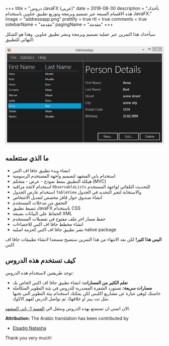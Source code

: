 +++
title = "دروس JavaFX (عربى)"
date = 2018-08-30
description = "تأخذك هذه الاقسام السبعة عبر تصميم وبرمجة وتوزيع تطبيق عناوين باستخدام JavaFX."
image = "addressapp.png"
prettify = true
rtl = true
comments = true 
sidebarName = "مقدمة"
pagingName = "مقدمة"
+++

سيأخذك هذا التمرين عبر عملية تصميم وبرمجة ونشر تطبيق عناوين. وهذا هو الشكل النهائي للتطبيق:

![Screenshot AddressApp](addressapp.png)


## ما الذي ستتعلمه

* انشاء وبدء تطبيق جافا اف اكس
* استخدام باني المشهد لتصميم واجهة المستخدم الرسومية
* هيكلة التطبيق بنمط نموذج - عرض - متحكم (MVC)
* استخدام لائحة مراقبة `ObservableLists` للتحديث التلقائي لواجهة المستخدم
* استخدام عارض الجدول `TableView` والاستجابة لتغير التحديد في الجدول
* انشاء صندوق حوار قافز مخصص لتعديل الاشخاص
* التحقق من مدخلات المستخدم
* تنميط تطبيق JavaFX باستخدام CSS
* الحفاظ علي البيانات بصيغة XML
* حفظ مسار اخر ملف مفتوح في تفضيلات المستخدم
* انشاء مخطط جافا اف اكس للاحصاءات
* نشر تطبيق جافا اف اكس كحزمة اصلية native package

**اليس هذا كثير!**  لكن بعد الانتهاء من هذا التمرين ستصبح مستعدا لانشاء تطبيقات جافا اف اكس


## كيف تستخدم هذه الدروس

توجد طريقتين لاستخدام هذه الدروس:

* **تعلم الكثير من المسارات:** انشاء تطبيق جافا اف اكس الخاص بك
* **مسارات سريعة:** تستورد الشفرة المصدرية للدروس في بئية التطوير المتكاملة خاصتك (وهي عبارة عن مشاريع اكلبس لكن يمكنك استخدام بيئة التطوير التي تحبها مثل نت بينز او خلافها). ثم تواصل الدرس لفهم الاكواد.

الان اتمني ان تستمتع بهذه الدروس وننتقل الي [القسم 1: باني المشهد](/ar/library/javafx-tutorial/part1/).

<div dir="ltr" class="alert alert-success">
  <strong><i class="fa fa-trophy"></i> Attribution:</strong> The Arabic translation has been contributed by 
  <ul>
    <li><a href="https://github.com/sadig41" class="alert-link">Elsadig Natasha</a></li> 
  </ul>
  Thank you very much!
</div>